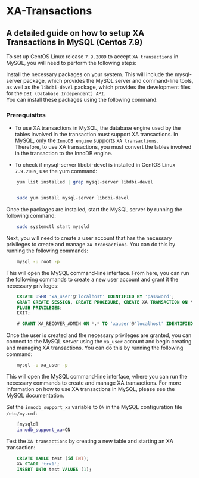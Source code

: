 # XA-Transactions

## A detailed guide on how to setup XA Transactions in MySQL (Centos 7.9)

To set up CentOS Linux release `7.9.2009` to accept `XA transactions` in MySQL, you will need to perform the following steps:

Install the necessary packages on your system. This will include the mysql-server package, which provides the MySQL server and command-line tools, as well as the `libdbi-devel` package, which provides the development files for the `DBI (Database Independent) API`.</br>
You can install these packages using the following command:

### Prerequisites

* To use XA transactions in MySQL, the database engine used by the tables involved in the transaction must support XA transactions.
    In MySQL, only the `InnoDB engine` supports `XA transactions`. </br>
    Therefore, to use XA transactions, you must convert the tables involved in the transaction to the InnoDB engine.

* To check if mysql-server libdbi-devel is installed in CentOS Linux `7.9.2009`, use the yum command:

```bash
    yum list installed | grep mysql-server libdbi-devel
```

```bash

    sudo yum install mysql-server libdbi-devel

```

Once the packages are installed, start the MySQL server by running the following command:

```bash
    sudo systemctl start mysqld
```

Next, you will need to create a user account that has the necessary privileges to create and manage `XA transactions`.
You can do this by running the following commands:

```bash
    mysql -u root -p
```

This will open the MySQL command-line interface. From here, you can run the following commands to create a new user account and grant it the necessary privileges:

```sql
    CREATE USER 'xa_user'@'localhost' IDENTIFIED BY 'password';
    GRANT CREATE SESSION, CREATE PROCEDURE, CREATE XA TRANSACTION ON *.* TO 'xa_user'@'localhost';
    FLUSH PRIVILEGES;
    EXIT;

    # GRANT XA_RECOVER_ADMIN ON *.* TO 'xauser'@'localhost' IDENTIFIED BY 'password';
```

Once the user is created and the necessary privileges are granted, you can connect to the MySQL server using the `xa_user` account
and begin creating and managing XA transactions. You can do this by running the following command:

```bash
    mysql -u xa_user -p
```

This will open the MySQL command-line interface, where you can run the necessary commands to create and manage XA transactions.
For more information on how to use XA transactions in MySQL, please see the MySQL documentation.

Set the `innodb_support_xa` variable to `ON` in the MySQL configuration file `/etc/my.cnf`:

```bash
    [mysqld]
    innodb_support_xa=ON
```

Test the `XA transactions` by creating a new table and starting an XA transaction:

```sql
    CREATE TABLE test (id INT);
    XA START 'trx1';
    INSERT INTO test VALUES (1);
```
